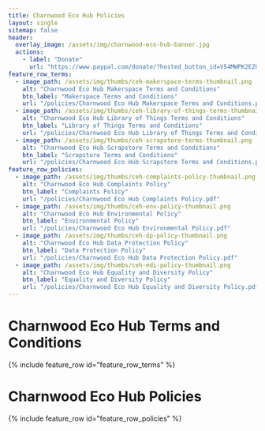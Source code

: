```yaml
---
title: Charnwood Eco Hub Policies
layout: single
sitemap: false
header:
  overlay_image: /assets/img/charnwood-eco-hub-banner.jpg
  actions:
    - label: "Donate"
      url: "https://www.paypal.com/donate/?hosted_button_id=V54MWPK2EZGPY"
feature_row_terms:
  - image_path: /assets/img/thumbs/ceh-makerspace-terms-thumbnail.png
    alt: "Charnwood Eco Hub Makerspace Terms and Conditions"
    btn_label: "Makerspace Terms and Conditions"
    url: "/policies/Charnwood Eco Hub Makerspace Terms and Conditions.pdf"
  - image_path: /assets/img/thumbs/ceh-library-of-things-terms-thumbnail.png
    alt: "Charnwood Eco Hub Library of Things Terms and Conditions"
    btn_label: "Library of Things Terms and Conditions"
    url: "/policies/Charnwood Eco Hub Library of Things Terms and Conditions.pdf"
  - image_path: /assets/img/thumbs/ceh-scrapstore-terms-thumbnail.png
    alt: "Charnwood Eco Hub Scrapstore Terms and Conditions"
    btn_label: "Scrapstore Terms and Conditions"
    url: "/policies/Charnwood Eco Hub Scrapstore Terms and Conditions.pdf"
feature_row_policies:
  - image_path: /assets/img/thumbs/ceh-complaints-policy-thumbnail.png
    alt: "Charnwood Eco Hub Complaints Policy"
    btn_label: "Complaints Policy"
    url: "/policies/Charnwood Eco Hub Complaints Policy.pdf"
  - image_path: /assets/img/thumbs/ceh-env-policy-thumbnail.png
    alt: "Charnwood Eco Hub Environmental Policy"
    btn_label: "Environmental Policy"
    url: "/policies/Charnwood Eco Hub Environmental Policy.pdf"
  - image_path: /assets/img/thumbs/ceh-dp-policy-thumbnail.png
    alt: "Charnwood Eco Hub Data Protection Policy"
    btn_label: "Data Protection Policy"
    url: "/policies/Charnwood Eco Hub Data Protection Policy.pdf"
  - image_path: /assets/img/thumbs/ceh-edi-policy-thumbnail.png
    alt: "Charnwood Eco Hub Equality and Diversity Policy"
    btn_label: "Equality and Diversity Policy"
    url: "/policies/Charnwood Eco Hub Equality and Diversity Policy.pdf"
---
```


# Charnwood Eco Hub Terms and Conditions

{% include feature_row id="feature_row_terms" %}

# Charnwood Eco Hub Policies

{% include feature_row id="feature_row_policies" %}

